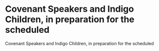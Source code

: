 # Covenant Speakers and Indigo Children, in preparation for the scheduled

Covenant Speakers and Indigo Children, in preparation for the scheduled
